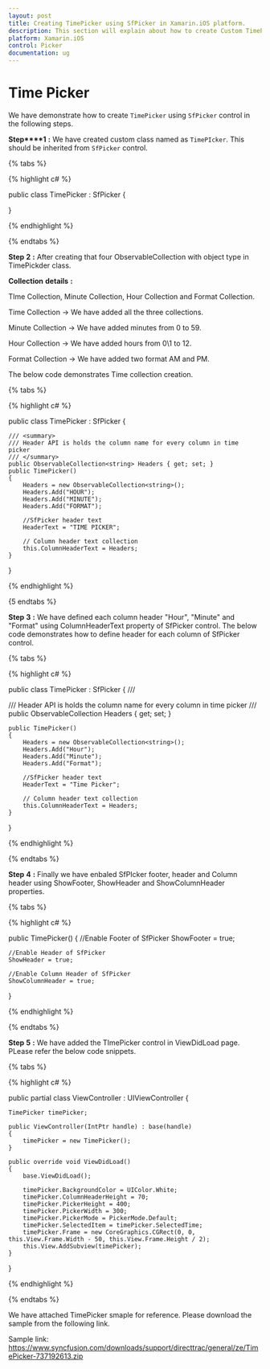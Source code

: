 ```yaml
---
layout: post
title: Creating TimePicker using SfPicker in Xamarin.iOS platform.
description: This section will explain about how to create Custom TimePicekr using Syncfusion SfPicker control in Xamarin.iOS platform.
platform: Xamarin.iOS
control: Picker
documentation: ug
---
```


# Time Picker

We have demonstrate how to create `TimePicker` using `SfPicker` control in the following steps.

**Step****1** **:** We have created custom class named as `TimePIcker`. This should be inherited from `SfPicker` control.

{% tabs %}

{% highlight c# %}

public class TimePicker : SfPicker
{

}

{% endhighlight %}

{% endtabs %}

**Step** **2** **:** After creating that four ObservableCollection with object type in TimePickder class.

**Collection** **details** **:**

TIme Collection, Minute Collection, Hour Collection and Format Collection.

Time Collection -> We have added all the three collections.

Minute Collection -> We have added minutes from 0 to 59.

Hour Collection -> We have added hours from 0\1 to 12.

Format Collection -> We have added two format AM and PM.

The below code demonstrates Time collection creation.

{% tabs %}

{% highlight c# %}

public class TimePicker : SfPicker
{

    /// <summary>
    /// Header API is holds the column name for every column in time picker
    /// </summary>
    public ObservableCollection<string> Headers { get; set; }
    public TimePicker()
    {
        Headers = new ObservableCollection<string>();
        Headers.Add("HOUR");
        Headers.Add("MINUTE");
        Headers.Add("FORMAT");

        //SfPicker header text
        HeaderText = "TIME PICKER";
        
        // Column header text collection
        this.ColumnHeaderText = Headers;
    }
}

{% endhighlight %}

{5 endtabs %}

**Step** **3** **:** We have defined each column header "Hour", "Minute" and "Format" using ColumnHeaderText property of SfPicker control. The below code demonstrates how to define header for each column of SfPicker control.

{% tabs %}

{% highlight c# %}

public class TimePicker : SfPicker
{
    /// <summary>
    /// Header API is holds the column name for every column in time picker
    /// </summary>
    public ObservableCollection<string> Headers { get; set; }

    public TimePicker()
    {
        Headers = new ObservableCollection<string>();
        Headers.Add("Hour");
        Headers.Add("Minute");
        Headers.Add("Format");
        
        //SfPicker header text
        HeaderText = "Time Picker";

        // Column header text collection
        this.ColumnHeaderText = Headers;
    }
}

{% endhighlight %}

{% endtabs %}

**Step** **4** **:** Finally we have enbaled SfPIcker footer, header and Column header using ShowFooter, ShowHeader and ShowColumnHeader properties.

{% tabs %}

{% highlight c# %}

public TimePicker()
{
    //Enable Footer of SfPicker
    ShowFooter = true;
    
    //Enable Header of SfPicker
    ShowHeader = true;

    //Enable Column Header of SfPicker
    ShowColumnHeader = true;
}

{% endhighlight %}

{% endtabs %}

**Step** **5** **:** We have added the TImePicker control in ViewDidLoad page. PLease refer the below code snippets.

{% tabs %}

{% highlight c# %}

public partial class ViewController : UIViewController
{

    TimePicker timePicker;

    public ViewController(IntPtr handle) : base(handle)
    {
        timePicker = new TimePicker();
    }

    public override void ViewDidLoad()
    {
        base.ViewDidLoad();

        timePicker.BackgroundColor = UIColor.White;
        timePicker.ColumnHeaderHeight = 70;
        timePicker.PickerHeight = 400;
        timePicker.PickerWidth = 300;
        timePicker.PickerMode = PickerMode.Default;
        timePicker.SelectedItem = timePicker.SelectedTime;
        timePicker.Frame = new CoreGraphics.CGRect(0, 0, this.View.Frame.Width - 50, this.View.Frame.Height / 2);
        this.View.AddSubview(timePicker);
    }
}

{% endhighlight %}

{% endtabs %}

We have attached TimePicker smaple for reference. Please download the sample from the following link.

Sample link: https://www.syncfusion.com/downloads/support/directtrac/general/ze/TimePicker-737192613.zip 